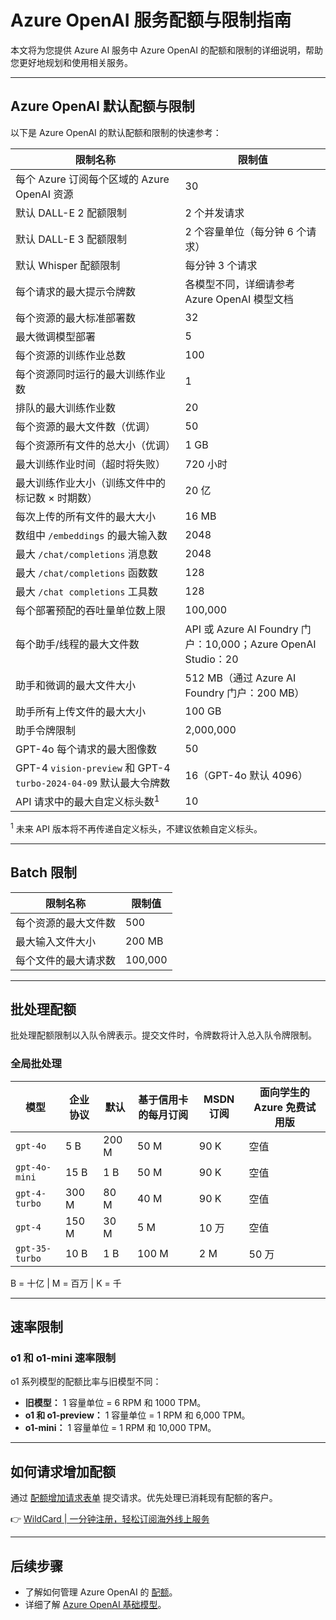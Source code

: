# Azure OpenAI 服务配额与限制指南

本文将为您提供 Azure AI 服务中 Azure OpenAI 的配额和限制的详细说明，帮助您更好地规划和使用相关服务。

---

## Azure OpenAI 默认配额与限制

以下是 Azure OpenAI 的默认配额和限制的快速参考：

| 限制名称                                   | 限制值                                  |
|-------------------------------------------|-----------------------------------------|
| 每个 Azure 订阅每个区域的 Azure OpenAI 资源 | 30                                      |
| 默认 DALL-E 2 配额限制                     | 2 个并发请求                            |
| 默认 DALL-E 3 配额限制                     | 2 个容量单位（每分钟 6 个请求）         |
| 默认 Whisper 配额限制                      | 每分钟 3 个请求                         |
| 每个请求的最大提示令牌数                   | 各模型不同，详细请参考 Azure OpenAI 模型文档 |
| 每个资源的最大标准部署数                   | 32                                      |
| 最大微调模型部署                           | 5                                       |
| 每个资源的训练作业总数                     | 100                                     |
| 每个资源同时运行的最大训练作业数           | 1                                       |
| 排队的最大训练作业数                       | 20                                      |
| 每个资源的最大文件数（优调）               | 50                                      |
| 每个资源所有文件的总大小（优调）           | 1 GB                                    |
| 最大训练作业时间（超时将失败）             | 720 小时                                |
| 最大训练作业大小（训练文件中的标记数 × 时期数） | 20 亿                                 |
| 每次上传的所有文件的最大大小               | 16 MB                                   |
| 数组中 `/embeddings` 的最大输入数          | 2048                                    |
| 最大 `/chat/completions` 消息数            | 2048                                    |
| 最大 `/chat/completions` 函数数            | 128                                     |
| 最大 `/chat completions` 工具数            | 128                                     |
| 每个部署预配的吞吐量单位数上限             | 100,000                                 |
| 每个助手/线程的最大文件数                 | API 或 Azure AI Foundry 门户：10,000；Azure OpenAI Studio：20 |
| 助手和微调的最大文件大小                  | 512 MB（通过 Azure AI Foundry 门户：200 MB） |
| 助手所有上传文件的最大大小                | 100 GB                                  |
| 助手令牌限制                              | 2,000,000                               |
| GPT-4o 每个请求的最大图像数               | 50                                      |
| GPT-4 `vision-preview` 和 GPT-4 `turbo-2024-04-09` 默认最大令牌数 | 16（GPT-4o 默认 4096） |
| API 请求中的最大自定义标头数<sup>1</sup>  | 10                                      |

<sup>1</sup> 未来 API 版本将不再传递自定义标头，不建议依赖自定义标头。

---

## Batch 限制

| 限制名称                     | 限制值      |
|-----------------------------|-------------|
| 每个资源的最大文件数         | 500         |
| 最大输入文件大小             | 200 MB      |
| 每个文件的最大请求数         | 100,000     |

---

## 批处理配额

批处理配额限制以入队令牌表示。提交文件时，令牌数将计入总入队令牌限制。

### 全局批处理

| 模型             | 企业协议 | 默认   | 基于信用卡的每月订阅 | MSDN 订阅 | 面向学生的 Azure 免费试用版 |
|------------------|----------|--------|----------------------|-----------|-----------------------------|
| `gpt-4o`         | 5 B      | 200 M  | 50 M                 | 90 K      | 空值                        |
| `gpt-4o-mini`    | 15 B     | 1 B    | 50 M                 | 90 K      | 空值                        |
| `gpt-4-turbo`    | 300 M    | 80 M   | 40 M                 | 90 K      | 空值                        |
| `gpt-4`          | 150 M    | 30 M   | 5 M                  | 10 万     | 空值                        |
| `gpt-35-turbo`   | 10 B     | 1 B    | 100 M                | 2 M       | 50 万                       |

B = 十亿 | M = 百万 | K = 千

---

## 速率限制

### o1 和 o1-mini 速率限制

o1 系列模型的配额比率与旧模型不同：

- **旧模型：** 1 容量单位 = 6 RPM 和 1000 TPM。
- **o1 和 o1-preview：** 1 容量单位 = 1 RPM 和 6,000 TPM。
- **o1-mini：** 1 容量单位 = 1 RPM 和 10,000 TPM。

---

## 如何请求增加配额

通过 [配额增加请求表单](https://aka.ms/oai/stuquotarequest) 提交请求。优先处理已消耗现有配额的客户。

👉 [WildCard | 一分钟注册，轻松订阅海外线上服务](https://bbtdd.com/WildCard)

---

## 后续步骤

- 了解如何管理 Azure OpenAI 的 [配额](https://learn.microsoft.com/zh-cn/azure/ai-services/openai/how-to/quota)。
- 详细了解 [Azure OpenAI 基础模型](https://learn.microsoft.com/zh-cn/azure/ai-services/openai/concepts/models)。